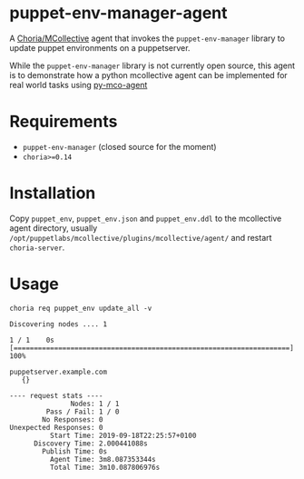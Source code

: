 # puppet-env-manager-agent

A [Choria/MCollective](https://choria.io) agent that invokes the `puppet-env-manager`
library to update puppet environments on a puppetserver.

While the `puppet-env-manager` library is not currently open source, this agent is
to demonstrate how a python mcollective agent can be implemented for real world tasks
using [py-mco-agent](https://github.com/optiz0r/py-mco-agent)

# Requirements

* `puppet-env-manager` (closed source for the moment)
* `choria>=0.14`

# Installation

Copy `puppet_env`, `puppet_env.json` and `puppet_env.ddl` to the mcollective agent directory,
usually `/opt/puppetlabs/mcollective/plugins/mcollective/agent/` and restart `choria-server`.

# Usage

```shell script
choria req puppet_env update_all -v
```

```text
Discovering nodes .... 1

1 / 1    0s [====================================================================] 100%

puppetserver.example.com
   {}

---- request stats ----
               Nodes: 1 / 1
         Pass / Fail: 1 / 0
        No Responses: 0
Unexpected Responses: 0
          Start Time: 2019-09-18T22:25:57+0100
      Discovery Time: 2.000441088s
        Publish Time: 0s
          Agent Time: 3m8.087353344s
          Total Time: 3m10.087806976s
```
